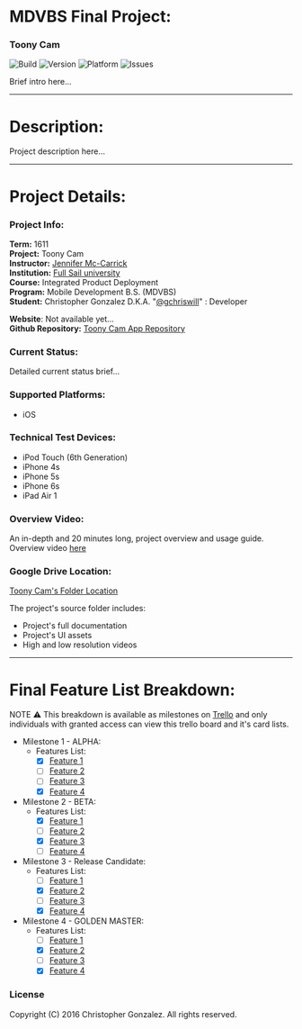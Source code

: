 # MDVBS Final Project:

### Toony Cam 
![Build](https://img.shields.io/badge/build-passing-brightgreen.svg?style=flat ) ![Version](https://img.shields.io/badge/version-0.0.1-blue.svg?style=flat ) ![Platform](https://img.shields.io/badge/platform-iOS--macOS-blue.svg?style=flat ) ![Issues](https://img.shields.io/badge/issues-0-yellow.svg?style=flat )  
 

Brief intro here...

---

# Description:

Project description here...

---

# Project Details:

### Project Info:

**Term:** 1611  
**Project:** Toony Cam  
**Instructor:** [Jennifer Mc-Carrick](#)  
**Institution:** [Full Sail university](http://www.fullsail.edu)  
**Course:** Integrated Product Deployment  
**Program:** Mobile Development B.S. (MDVBS)  
**Student:** Christopher Gonzalez D.K.A. "[@gchriswill](https://github.com/gchriswill)" : Developer  

**Website**: Not available yet...  
**Github Repository:** [Toony Cam App Repository](#)  


### Current Status:

Detailed current status brief...

### Supported Platforms:

- iOS

### Technical Test Devices:

- iPod Touch (6th Generation)
- iPhone 4s
- iPhone 5s
- iPhone 6s
- iPad Air 1

### Overview Video:

An in-depth and 20 minutes long, project overview and usage guide.
Overview video [here](#)

### Google Drive Location:

[Toony Cam's Folder Location](#)  

The project's source folder includes:

- Project's full documentation
- Project's UI assets
- High and low resolution videos

---

# Final Feature List Breakdown:

NOTE :warning: This breakdown is available as milestones on [Trello](#) and only individuals with granted access can view this trello board and it's card lists.

- Milestone 1 - ALPHA:
  - Features List:
    - [x] [Feature 1](#)
    - [ ] [Feature 2](#)
    - [ ] [Feature 3](#)
    - [x] [Feature 4](#)
- Milestone 2 - BETA:
  - Features List:
    - [x] [Feature 1](#)
    - [ ] [Feature 2](#)
    - [x] [Feature 3](#)
    - [ ] [Feature 4](#)
- Milestone 3 - Release Candidate:
  - Features List:
    - [ ] [Feature 1](#)
    - [x] [Feature 2](#)
    - [ ] [Feature 3](#)
    - [x] [Feature 4](#)
- Milestone 4 - GOLDEN MASTER:
  - Features List:
    - [ ] [Feature 1](#)
    - [x] [Feature 2](#)
    - [ ] [Feature 3](#)
    - [x] [Feature 4](#)

### License

Copyright (C) 2016 Christopher Gonzalez. All rights reserved.
